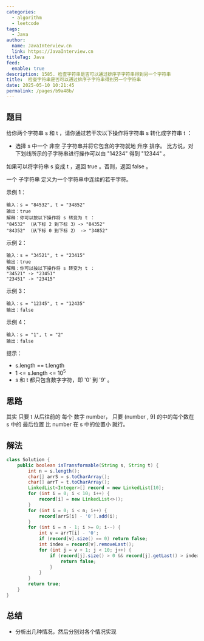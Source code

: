```yaml
---
categories: 
  - algorithm
  - leetcode
tags: 
  - Java
author: 
  name: JavaInterview.cn
  link: https://JavaInterview.cn
titleTag: Java
feed: 
  enable: true
description: 1585. 检查字符串是否可以通过排序子字符串得到另一个字符串
title:  检查字符串是否可以通过排序子字符串得到另一个字符串
date: 2025-05-10 10:21:45
permalink: /pages/b9a48b/
---
```


## 题目

给你两个字符串 s 和 t ，请你通过若干次以下操作将字符串 s 转化成字符串 t ：

* 选择 s 中一个 非空 子字符串并将它包含的字符就地 升序 排序。
比方说，对下划线所示的子字符串进行操作可以由 "14234" 得到 "12344" 。

如果可以将字符串 s 变成 t ，返回 true 。否则，返回 false 。

一个 子字符串 定义为一个字符串中连续的若干字符。



示例 1：

    输入：s = "84532", t = "34852"
    输出：true
    解释：你可以按以下操作将 s 转变为 t ：
    "84532" （从下标 2 到下标 3）-> "84352"
    "84352" （从下标 0 到下标 2） -> "34852"
示例 2：

    输入：s = "34521", t = "23415"
    输出：true
    解释：你可以按以下操作将 s 转变为 t ：
    "34521" -> "23451"
    "23451" -> "23415"
示例 3：
    
    输入：s = "12345", t = "12435"
    输出：false
示例 4：

    输入：s = "1", t = "2"
    输出：false


提示：

* s.length == t.length
* 1 <= s.length <= 10<sup>5</sup>
* s 和 t 都只包含数字字符，即 '0' 到 '9' 。

## 思路

其实 只要 t 从后往前的 每个 数字 number， 只要 (number , 9] 的中的每个数在 s 中的 最后位置 比 number 在 s 中的位置小 就行。



## 解法
```java
class Solution {
    public boolean isTransformable(String s, String t) {
        int n = s.length();
        char[] arrS = s.toCharArray();
        char[] arrT = t.toCharArray();
        LinkedList<Integer>[] record = new LinkedList[10];
        for (int i = 0; i < 10; i++) {
            record[i] = new LinkedList<>();
        }
        for (int i = 0; i < n; i++) {
            record[arrS[i] - '0'].add(i);
        }
        for (int i = n - 1; i >= 0; i--) {
            int v = arrT[i] - '0';
            if (record[v].size() == 0) return false;
            int index = record[v].removeLast();
            for (int j = v + 1; j < 10; j++) {
                if (record[j].size() > 0 && record[j].getLast() > index) {
                    return false;
                }
            }
        }
        return true;
    }
}

```

## 总结

- 分析出几种情况，然后分别对各个情况实现 
